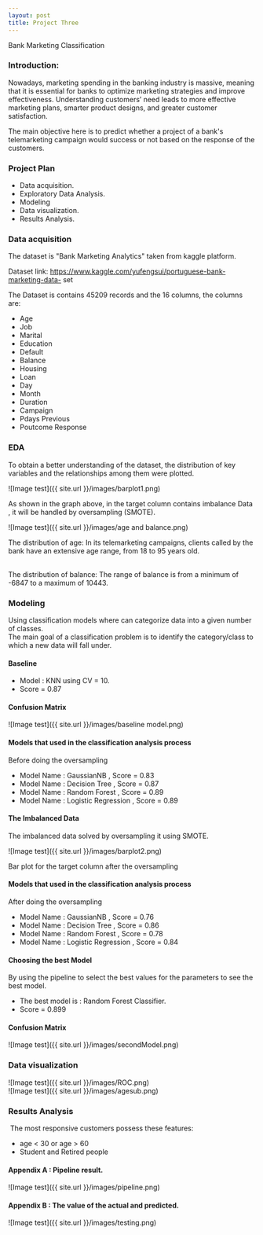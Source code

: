 ```yaml
---
layout: post
title: Project Three
---
```

Bank Marketing Classification

### Introduction:

Nowadays, marketing spending in the banking industry is massive, meaning that it is essential for banks to optimize marketing strategies and improve effectiveness. Understanding customers’ need leads to more effective marketing plans, smarter product designs, and greater customer satisfaction. <br>


The main objective here is to predict whether a project of a bank's telemarketing campaign would success or not based on the response of the customers.<br>


### Project Plan

* Data acquisition.
* Exploratory Data Analysis.
* Modeling
* Data visualization.
* Results Analysis.


### Data acquisition

The dataset is "Bank Marketing Analytics" taken from kaggle platform.<br>

Dataset link: https://www.kaggle.com/yufengsui/portuguese-bank-marketing-data- set<br>

The Dataset is contains 45209 records and the 16 columns, the columns are: <br>

* Age
* Job
* Marital
* Education
* Default
* Balance
* Housing
* Loan
* Day
* Month
* Duration
* Campaign
* Pdays Previous
* Poutcome Response

### EDA

To obtain a better understanding of the dataset, the distribution of key variables and the relationships among them were plotted.


![Image test]({{ site.url }}/images/barplot1.png) <br>

As shown in the graph above, in the target column contains imbalance Data , it will be handled by oversampling (SMOTE).<br>

![Image test]({{ site.url }}/images/age and balance.png) <br>


The distribution of age: In its telemarketing campaigns, clients called by the bank have an extensive age range, from 18 to 95 years old.<br><br>

The distribution of balance: The range of balance is from a minimum of -6847 to a maximum of 10443.<br>

### Modeling

Using classification models where can categorize data into a given number of classes.<br>
The main goal of a classification problem is to identify the category/class to which a new data will fall under.

#### Baseline

* Model : KNN using CV = 10.
* Score = 0.87

#### Confusion Matrix

![Image test]({{ site.url }}/images/baseline model.png) <br>

#### Models that used in the classification analysis process

Before doing the oversampling <br>


* Model Name : GaussianNB , Score = 0.83
* Model Name : Decision Tree , Score = 0.87
* Model Name : Random Forest , Score = 0.89
* Model Name : Logistic Regression , Score = 0.89

#### The Imbalanced Data

The imbalanced data solved by oversampling it using SMOTE. <br>

![Image test]({{ site.url }}/images/barplot2.png) <br>

Bar plot for the target column after the oversampling

#### Models that used in the classification analysis process

After doing the oversampling <br>


* Model Name : GaussianNB , Score = 0.76
* Model Name : Decision Tree , Score = 0.86
* Model Name : Random Forest , Score = 0.78
* Model Name : Logistic Regression , Score = 0.84

#### Choosing the best Model

By using the pipeline to select the best values for the parameters to see the best model.

* The best model is : Random Forest Classifier.
* Score = 0.899

#### Confusion Matrix

![Image test]({{ site.url }}/images/secondModel.png) <br>


### Data visualization

![Image test]({{ site.url }}/images/ROC.png) <br>
![Image test]({{ site.url }}/images/agesub.png) <br>


### Results Analysis

 The most responsive customers possess these features:<br>

* age < 30 or age > 60
* Student and Retired people

#### Appendix A : Pipeline result.

![Image test]({{ site.url }}/images/pipeline.png) <br>


#### Appendix B : The value of the actual and predicted.

![Image test]({{ site.url }}/images/testing.png) <br>










